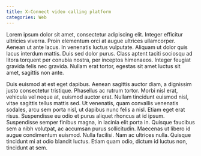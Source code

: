```yaml
---
title: X-Connect video calling platform
categories: Web
---
```

Lorem ipsum dolor sit amet, consectetur adipiscing elit. Integer efficitur ultricies viverra. Proin elementum orci at augue ultrices ullamcorper. Aenean ut ante lacus. In venenatis luctus vulputate. Aliquam ut dolor quis lacus interdum mattis. Duis sed dolor purus. Class aptent taciti sociosqu ad litora torquent per conubia nostra, per inceptos himenaeos. Integer feugiat gravida felis nec gravida. Nullam erat tortor, egestas sit amet luctus sit amet, sagittis non ante.

Duis euismod at est eget dapibus. Aenean sagittis auctor diam, a dignissim justo consectetur tristique. Phasellus ac rutrum tortor. Morbi nisl erat, vehicula vel neque at, euismod auctor erat. Nullam tincidunt euismod nisl, vitae sagittis tellus mattis sed. Ut venenatis, quam convallis venenatis sodales, arcu sem porta nisl, ut dapibus nunc felis a nisl. Etiam eget erat risus. Suspendisse eu odio et purus aliquet rhoncus at id ipsum. Suspendisse semper finibus magna, in lacinia elit porta in. Quisque faucibus sem a nibh volutpat, ac accumsan purus sollicitudin. Maecenas ut libero id augue condimentum euismod. Nulla facilisi. Nam ac ultrices nulla. Quisque tincidunt mi at odio blandit luctus. Etiam quam odio, dictum id luctus non, tincidunt at sem.
